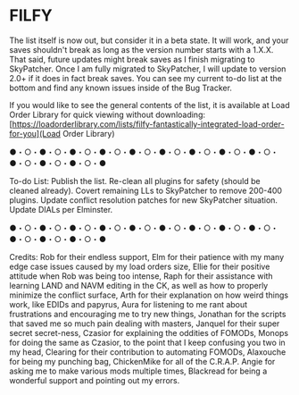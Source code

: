 # FILFY
The list itself is now out, but consider it in a beta state. It will work, and your saves shouldn't break as long as the version number starts with a 1.X.X. That said, future updates might break saves as I finish migrating to SkyPatcher. Once I am fully migrated to SkyPatcher, I will update to version 2.0+ if it does in fact break saves. You can see my current to-do list at the bottom and find any known issues inside of the Bug Tracker.

If you would like to see the general contents of the list, it is available at Load Order Library for quick viewing without downloading: [https://loadorderlibrary.com/lists/filfy-fantastically-integrated-load-order-for-you](Load Order Library)

●・○・●・○・●・○・●・○・●・○・●・○・●・○・●・○・●・○・●・○・●・○・●・○・●

To-do List:
Publish the list.
Re-clean all plugins for safety (should be cleaned already).
Covert remaining LLs to SkyPatcher to remove 200-400 plugins.
Update conflict resolution patches for new SkyPatcher situation.
Update DIALs per Elminster.

●・○・●・○・●・○・●・○・●・○・●・○・●・○・●・○・●・○・●・○・●・○・●・○・●

Credits:
Rob for their endless support,
Elm for their patience with my many edge case issues caused by my load orders size,
Ellie for their positive attitude when Rob was being too intense,
Raph for their assistance with learning LAND and NAVM editing in the CK, as well as how to properly minimize the conflict surface,
Arth for their explanation on how weird things work, like EDIDs and papyrus,
Aura for listening to me rant about frustrations and encouraging me to try new things,
Jonathan for the scripts that saved me so much pain dealing with masters,
Janquel for their super secret secret-ness,
Czasior for explaining the oddities of FOMODs,
Monops for doing the same as Czasior, to the point that I keep confusing you two in my head,
Clearing for their contribution to automating FOMODs,
Alaxouche for being my punching bag,
ChickenMike for all of the C.R.A.P.﻿
Angie ﻿for asking me to make various mods multiple times,
Blackread﻿ for being a wonderful support and pointing out my errors.
